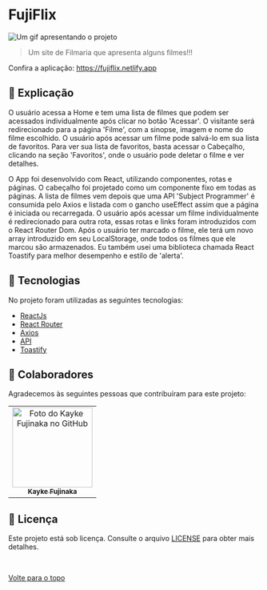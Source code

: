 # FujiFlix

<img src="./src/Assets/post.gif" alt="Um gif apresentando o projeto">

>  Um site de Filmaria que apresenta alguns filmes!!!

Confira a aplicação: https://fujiflix.netlify.app

## :page_facing_up: Explicação

O usuário acessa a Home e tem uma lista de filmes que podem ser acessados ​​individualmente após clicar no botão 'Acessar'. O visitante será redirecionado para a página 'Filme', com a sinopse, imagem e nome do filme escolhido. O usuário após acessar um filme pode salvá-lo em sua lista de favoritos. Para ver sua lista de favoritos, basta acessar o Cabeçalho, clicando na seção 'Favoritos', onde o usuário pode deletar o filme e ver detalhes.

O App foi desenvolvido com React, utilizando componentes, rotas e páginas. O cabeçalho foi projetado como um componente fixo em todas as páginas. A lista de filmes vem depois que uma API 'Subject Programmer' é consumida pelo Axios e listada com o gancho useEffect assim que a página é iniciada ou recarregada. O usuário após acessar um filme individualmente é redirecionado para outra rota, essas rotas e links foram introduzidos com o React Router Dom. Após o usuário ter marcado o filme, ele terá um novo array introduzido em seu LocalStorage, onde todos os filmes que ele marcou são armazenados. Eu também usei uma biblioteca chamada React Toastify para melhor desempenho e estilo de 'alerta'.

## :rocket: Tecnologias ##

No projeto foram utilizadas as seguintes tecnologias:

- [ReactJs](https://pt-br.reactjs.org)  
- [React Router](https://v5.reactrouter.com/web/guides/quick-start)
- [Axios](https://axios-http.com/docs/intro) 
- [API](https://developers.themoviedb.org/3/getting-started/introduction)    
- [Toastify](https://fkhadra.github.io/react-toastify/introduction) 

## 🤝 Colaboradores

Agradecemos às seguintes pessoas que contribuíram para este projeto:

<table>
  <tr>
    <td align="center">
      <a href="#">
        <img src="https://avatars.githubusercontent.com/u/98772000?s=400&u=80de9af672be7f75cc7a546838552cf63d5b82fe&v=4" width="160px;" alt="Foto do Kayke Fujinaka no GitHub"/><br>
        <sub>
          <b>Kayke Fujinaka</b>
        </sub>
      </a>
    </td>
  </tr>
</table>

## 📝 Licença

Este projeto está sob licença. Consulte o arquivo [LICENSE](LICENSE.md) para obter mais detalhes.

&#xa0;

<a href="#top">Volte para o topo</a>
